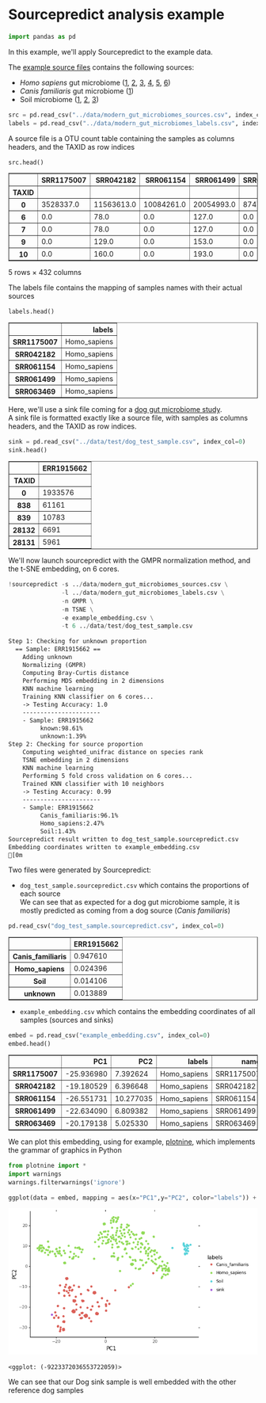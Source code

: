 
# Sourcepredict analysis example


```python
import pandas as pd
```

In this example, we'll apply Sourcepredict to the example data.   

The [example source files](https://github.com/maxibor/sourcepredict/blob/master/data/modern_gut_microbiomes_sources.csv) contains the following sources:
- *Homo sapiens* gut microbiome ([1](https://doi.org/10.1038/nature11234), [2](https://doi.org/10.1093/gigascience/giz004), [3](https://doi.org/10.1038/s41564-019-0409-6), [4](https://doi.org/10.1016/j.cell.2019.01.001), [5](https://doi.org/10.1038/ncomms7505), [6](http://doi.org/10.1016/j.cub.2015.04.055))
- *Canis familiaris* gut microbiome ([1](https://doi.org/10.1186/s40168-018-0450-3))
- Soil microbiome ([1](https://doi.org/10.1073/pnas.1215210110), [2](https://www.ncbi.nlm.nih.gov/bioproject/?term=322597), [3](https://dx.doi.org/10.1128%2FAEM.01646-17))


```python
src = pd.read_csv("../data/modern_gut_microbiomes_sources.csv", index_col=0)
labels = pd.read_csv("../data/modern_gut_microbiomes_labels.csv", index_col=0)
```

A source file is a OTU count table containing the samples as columns headers, and the TAXID as row indices


```python
src.head()
```




<div>
<style scoped>
    .dataframe tbody tr th:only-of-type {
        vertical-align: middle;
    }

    .dataframe tbody tr th {
        vertical-align: top;
    }

    .dataframe thead th {
        text-align: right;
    }
</style>
<table border="1" class="dataframe">
  <thead>
    <tr style="text-align: right;">
      <th></th>
      <th>SRR1175007</th>
      <th>SRR042182</th>
      <th>SRR061154</th>
      <th>SRR061499</th>
      <th>SRR063469</th>
      <th>SRR062324</th>
      <th>SRR1179037</th>
      <th>SRR061236</th>
      <th>SRR061456</th>
      <th>SRR642021</th>
      <th>...</th>
      <th>mgm4477903_3</th>
      <th>mgm4477807_3</th>
      <th>mgm4477874_3</th>
      <th>mgm4477904_3</th>
      <th>mgm4477804_3</th>
      <th>mgm4477873_3</th>
      <th>ERR1939166</th>
      <th>SRR3578625</th>
      <th>ERR1939165</th>
      <th>SRR3578645</th>
    </tr>
    <tr>
      <th>TAXID</th>
      <th></th>
      <th></th>
      <th></th>
      <th></th>
      <th></th>
      <th></th>
      <th></th>
      <th></th>
      <th></th>
      <th></th>
      <th></th>
      <th></th>
      <th></th>
      <th></th>
      <th></th>
      <th></th>
      <th></th>
      <th></th>
      <th></th>
      <th></th>
      <th></th>
    </tr>
  </thead>
  <tbody>
    <tr>
      <th>0</th>
      <td>3528337.0</td>
      <td>11563613.0</td>
      <td>10084261.0</td>
      <td>20054993.0</td>
      <td>8747525.0</td>
      <td>12116517.0</td>
      <td>4191329.0</td>
      <td>13992760.0</td>
      <td>14825759.0</td>
      <td>11083673.0</td>
      <td>...</td>
      <td>6169203.0</td>
      <td>8820851.0</td>
      <td>5713837.0</td>
      <td>10238500.0</td>
      <td>5055930.0</td>
      <td>10380594.0</td>
      <td>13391896.0</td>
      <td>1553.0</td>
      <td>14802198.0</td>
      <td>736.0</td>
    </tr>
    <tr>
      <th>6</th>
      <td>0.0</td>
      <td>78.0</td>
      <td>0.0</td>
      <td>127.0</td>
      <td>0.0</td>
      <td>79.0</td>
      <td>0.0</td>
      <td>0.0</td>
      <td>0.0</td>
      <td>172.0</td>
      <td>...</td>
      <td>68.0</td>
      <td>247.0</td>
      <td>211.0</td>
      <td>156.0</td>
      <td>147.0</td>
      <td>383.0</td>
      <td>1353.0</td>
      <td>0.0</td>
      <td>1522.0</td>
      <td>0.0</td>
    </tr>
    <tr>
      <th>7</th>
      <td>0.0</td>
      <td>78.0</td>
      <td>0.0</td>
      <td>127.0</td>
      <td>0.0</td>
      <td>79.0</td>
      <td>0.0</td>
      <td>0.0</td>
      <td>0.0</td>
      <td>172.0</td>
      <td>...</td>
      <td>68.0</td>
      <td>247.0</td>
      <td>211.0</td>
      <td>156.0</td>
      <td>147.0</td>
      <td>383.0</td>
      <td>1353.0</td>
      <td>0.0</td>
      <td>1522.0</td>
      <td>0.0</td>
    </tr>
    <tr>
      <th>9</th>
      <td>0.0</td>
      <td>129.0</td>
      <td>0.0</td>
      <td>153.0</td>
      <td>0.0</td>
      <td>151.0</td>
      <td>0.0</td>
      <td>165.0</td>
      <td>96.0</td>
      <td>0.0</td>
      <td>...</td>
      <td>0.0</td>
      <td>0.0</td>
      <td>0.0</td>
      <td>0.0</td>
      <td>0.0</td>
      <td>0.0</td>
      <td>77.0</td>
      <td>0.0</td>
      <td>65.0</td>
      <td>0.0</td>
    </tr>
    <tr>
      <th>10</th>
      <td>0.0</td>
      <td>160.0</td>
      <td>0.0</td>
      <td>193.0</td>
      <td>0.0</td>
      <td>99.0</td>
      <td>0.0</td>
      <td>55.0</td>
      <td>249.0</td>
      <td>238.0</td>
      <td>...</td>
      <td>0.0</td>
      <td>0.0</td>
      <td>0.0</td>
      <td>0.0</td>
      <td>0.0</td>
      <td>0.0</td>
      <td>263.0</td>
      <td>0.0</td>
      <td>466.0</td>
      <td>0.0</td>
    </tr>
  </tbody>
</table>
<p>5 rows × 432 columns</p>
</div>



The labels file contains the mapping of samples names with their actual sources


```python
labels.head()
```




<div>
<style scoped>
    .dataframe tbody tr th:only-of-type {
        vertical-align: middle;
    }

    .dataframe tbody tr th {
        vertical-align: top;
    }

    .dataframe thead th {
        text-align: right;
    }
</style>
<table border="1" class="dataframe">
  <thead>
    <tr style="text-align: right;">
      <th></th>
      <th>labels</th>
    </tr>
  </thead>
  <tbody>
    <tr>
      <th>SRR1175007</th>
      <td>Homo_sapiens</td>
    </tr>
    <tr>
      <th>SRR042182</th>
      <td>Homo_sapiens</td>
    </tr>
    <tr>
      <th>SRR061154</th>
      <td>Homo_sapiens</td>
    </tr>
    <tr>
      <th>SRR061499</th>
      <td>Homo_sapiens</td>
    </tr>
    <tr>
      <th>SRR063469</th>
      <td>Homo_sapiens</td>
    </tr>
  </tbody>
</table>
</div>



Here, we'll use a sink file coming for a [dog gut microbiome study](https://microbiomejournal.biomedcentral.com/articles/10.1186/s40168-018-0450-3).  
A sink file is formatted exactly like a source file, with samples as columns headers, and the TAXID as row indices.


```python
sink = pd.read_csv("../data/test/dog_test_sample.csv", index_col=0)
sink.head()
```




<div>
<style scoped>
    .dataframe tbody tr th:only-of-type {
        vertical-align: middle;
    }

    .dataframe tbody tr th {
        vertical-align: top;
    }

    .dataframe thead th {
        text-align: right;
    }
</style>
<table border="1" class="dataframe">
  <thead>
    <tr style="text-align: right;">
      <th></th>
      <th>ERR1915662</th>
    </tr>
    <tr>
      <th>TAXID</th>
      <th></th>
    </tr>
  </thead>
  <tbody>
    <tr>
      <th>0</th>
      <td>1933576</td>
    </tr>
    <tr>
      <th>838</th>
      <td>61161</td>
    </tr>
    <tr>
      <th>839</th>
      <td>10783</td>
    </tr>
    <tr>
      <th>28132</th>
      <td>6691</td>
    </tr>
    <tr>
      <th>28131</th>
      <td>5961</td>
    </tr>
  </tbody>
</table>
</div>



We'll now launch sourcepredict with the GMPR normalization method, and the t-SNE embedding, on 6 cores.


```python
!sourcepredict -s ../data/modern_gut_microbiomes_sources.csv \
               -l ../data/modern_gut_microbiomes_labels.csv \
               -n GMPR \
               -m TSNE \
               -e example_embedding.csv \
               -t 6 ../data/test/dog_test_sample.csv
```

    Step 1: Checking for unknown proportion
      == Sample: ERR1915662 ==
    	Adding unknown
    	Normalizing (GMPR)
    	Computing Bray-Curtis distance
    	Performing MDS embedding in 2 dimensions
    	KNN machine learning
    	Training KNN classifier on 6 cores...
    	-> Testing Accuracy: 1.0
    	----------------------
    	- Sample: ERR1915662
    		 known:98.61%
    		 unknown:1.39%
    Step 2: Checking for source proportion
    	Computing weighted_unifrac distance on species rank
    	TSNE embedding in 2 dimensions
    	KNN machine learning
    	Performing 5 fold cross validation on 6 cores...
    	Trained KNN classifier with 10 neighbors
    	-> Testing Accuracy: 0.99
    	----------------------
    	- Sample: ERR1915662
    		 Canis_familiaris:96.1%
    		 Homo_sapiens:2.47%
    		 Soil:1.43%
    Sourcepredict result written to dog_test_sample.sourcepredict.csv
    Embedding coordinates written to example_embedding.csv
    [0m

Two files were generated by Sourcepredict:
- `dog_test_sample.sourcepredict.csv` which contains the proportions of each source  
We can see that as expected for a dog gut microbiome sample, it is mostly predicted as coming from a dog source (*Canis familiaris*)


```python
pd.read_csv("dog_test_sample.sourcepredict.csv", index_col=0)
```




<div>
<style scoped>
    .dataframe tbody tr th:only-of-type {
        vertical-align: middle;
    }

    .dataframe tbody tr th {
        vertical-align: top;
    }

    .dataframe thead th {
        text-align: right;
    }
</style>
<table border="1" class="dataframe">
  <thead>
    <tr style="text-align: right;">
      <th></th>
      <th>ERR1915662</th>
    </tr>
  </thead>
  <tbody>
    <tr>
      <th>Canis_familiaris</th>
      <td>0.947610</td>
    </tr>
    <tr>
      <th>Homo_sapiens</th>
      <td>0.024396</td>
    </tr>
    <tr>
      <th>Soil</th>
      <td>0.014106</td>
    </tr>
    <tr>
      <th>unknown</th>
      <td>0.013889</td>
    </tr>
  </tbody>
</table>
</div>



- `example_embedding.csv` which contains the embedding coordinates of all samples (sources and sinks)


```python
embed = pd.read_csv("example_embedding.csv", index_col=0)
embed.head()
```




<div>
<style scoped>
    .dataframe tbody tr th:only-of-type {
        vertical-align: middle;
    }

    .dataframe tbody tr th {
        vertical-align: top;
    }

    .dataframe thead th {
        text-align: right;
    }
</style>
<table border="1" class="dataframe">
  <thead>
    <tr style="text-align: right;">
      <th></th>
      <th>PC1</th>
      <th>PC2</th>
      <th>labels</th>
      <th>name</th>
    </tr>
  </thead>
  <tbody>
    <tr>
      <th>SRR1175007</th>
      <td>-25.936980</td>
      <td>7.392624</td>
      <td>Homo_sapiens</td>
      <td>SRR1175007</td>
    </tr>
    <tr>
      <th>SRR042182</th>
      <td>-19.180529</td>
      <td>6.396648</td>
      <td>Homo_sapiens</td>
      <td>SRR042182</td>
    </tr>
    <tr>
      <th>SRR061154</th>
      <td>-26.551731</td>
      <td>10.277035</td>
      <td>Homo_sapiens</td>
      <td>SRR061154</td>
    </tr>
    <tr>
      <th>SRR061499</th>
      <td>-22.634090</td>
      <td>6.809382</td>
      <td>Homo_sapiens</td>
      <td>SRR061499</td>
    </tr>
    <tr>
      <th>SRR063469</th>
      <td>-20.179138</td>
      <td>5.025330</td>
      <td>Homo_sapiens</td>
      <td>SRR063469</td>
    </tr>
  </tbody>
</table>
</div>



We can plot this embedding, using for example, [plotnine](https://plotnine.readthedocs.io/en/stable/), which implements the grammar of graphics in Python


```python
from plotnine import *
import warnings
warnings.filterwarnings('ignore')
```


```python
ggplot(data = embed, mapping = aes(x="PC1",y="PC2", color="labels")) + geom_point() + theme_classic()
```


![png](_assets/img/output_18_0.png)





    <ggplot: (-9223372036553722059)>



We can see that our Dog sink sample is well embedded with the other reference dog samples

